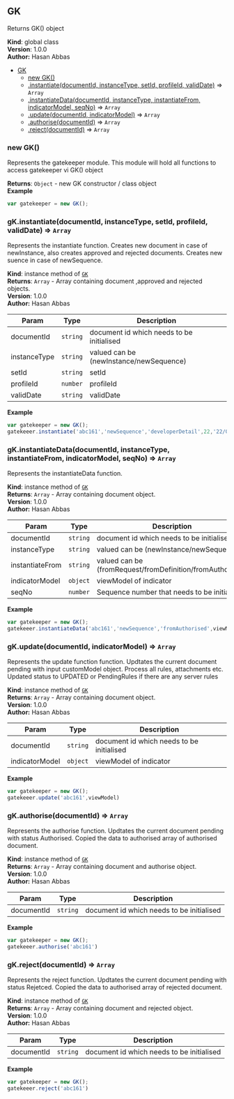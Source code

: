 <a name="GK"></a>

## GK
Returns GK() object

**Kind**: global class  
**Version**: 1.0.0  
**Author:** Hasan Abbas  

* [GK](#GK)
    * [new GK()](#new_GK_new)
    * [.instantiate(documentId, instanceType, setId, profileId, validDate)](#GK+instantiate) ⇒ <code>Array</code>
    * [.instantiateData(documentId, instanceType, instantiateFrom, indicatorModel, seqNo)](#GK+instantiateData) ⇒ <code>Array</code>
    * [.update(documentId, indicatorModel)](#GK+update) ⇒ <code>Array</code>
    * [.authorise(documentId)](#GK+authorise) ⇒ <code>Array</code>
    * [.reject(documentId)](#GK+reject) ⇒ <code>Array</code>

<a name="new_GK_new"></a>

### new GK()
Represents the gatekeeper module.This module will hold all functions to access gatekeeper vi GK() object

**Returns**: <code>Object</code> - new GK constructor / class object  
**Example**  
```js
var gatekeeper = new GK();
```
<a name="GK+instantiate"></a>

### gK.instantiate(documentId, instanceType, setId, profileId, validDate) ⇒ <code>Array</code>
Represents the instantiate function.Creates new document in case of newInstance, also creates approved and rejected documents.Creates new suence in case of newSequence.

**Kind**: instance method of <code>[GK](#GK)</code>  
**Returns**: <code>Array</code> - Array containing document ,approved and rejected objects.  
**Version**: 1.0.0  
**Author:** Hasan Abbas  

| Param | Type | Description |
| --- | --- | --- |
| documentId | <code>string</code> | document id which needs to be initialised |
| instanceType | <code>string</code> | valued can be (newInstance/newSequence) |
| setId | <code>string</code> | setId |
| profileId | <code>number</code> | profileId |
| validDate | <code>string</code> | validDate |

**Example**  
```js
var gatekeeper = new GK();gatekeeer.instantiate('abc161','newSequence','developerDetail',22,'22/04/2016');
```
<a name="GK+instantiateData"></a>

### gK.instantiateData(documentId, instanceType, instantiateFrom, indicatorModel, seqNo) ⇒ <code>Array</code>
Represents the instantiateData function.

**Kind**: instance method of <code>[GK](#GK)</code>  
**Returns**: <code>Array</code> - Array containing document object.  
**Version**: 1.0.0  
**Author:** Hasan Abbas  

| Param | Type | Description |
| --- | --- | --- |
| documentId | <code>string</code> | document id which needs to be initialised |
| instanceType | <code>string</code> | valued can be (newInstance/newSequence) |
| instantiateFrom | <code>string</code> | valued can be (fromRequest/fromDefinition/fromAuthorised) |
| indicatorModel | <code>object</code> | viewModel of indicator |
| seqNo | <code>number</code> | Sequence number that needs to be initialised. |

**Example**  
```js
var gatekeeper = new GK();gatekeeer.instantiateData('abc161','newSequence','fromAuthorised',viewModel,1)
```
<a name="GK+update"></a>

### gK.update(documentId, indicatorModel) ⇒ <code>Array</code>
Represents the update function function.Updtates the current document pending with input customModel object.Process all rules, attachments etc.Updated status to UPDATED or PendingRules if there are any server rules

**Kind**: instance method of <code>[GK](#GK)</code>  
**Returns**: <code>Array</code> - Array containing document object.  
**Version**: 1.0.0  
**Author:** Hasan Abbas  

| Param | Type | Description |
| --- | --- | --- |
| documentId | <code>string</code> | document id which needs to be initialised |
| indicatorModel | <code>object</code> | viewModel of indicator |

**Example**  
```js
var gatekeeper = new GK();gatekeeer.update('abc161',viewModel)
```
<a name="GK+authorise"></a>

### gK.authorise(documentId) ⇒ <code>Array</code>
Represents the authorise  function.Updtates the current document pending with status Authorised.Copied the data to authorised array of authorised document.

**Kind**: instance method of <code>[GK](#GK)</code>  
**Returns**: <code>Array</code> - Array containing document and authorise object.  
**Version**: 1.0.0  
**Author:** Hasan Abbas  

| Param | Type | Description |
| --- | --- | --- |
| documentId | <code>string</code> | document id which needs to be initialised |

**Example**  
```js
var gatekeeper = new GK();gatekeeer.authorise('abc161')
```
<a name="GK+reject"></a>

### gK.reject(documentId) ⇒ <code>Array</code>
Represents the reject  function.Updtates the current document pending with status Rejetced.Copied the data to authorised array of rejected document.

**Kind**: instance method of <code>[GK](#GK)</code>  
**Returns**: <code>Array</code> - Array containing document and rejected object.  
**Version**: 1.0.0  
**Author:** Hasan Abbas  

| Param | Type | Description |
| --- | --- | --- |
| documentId | <code>string</code> | document id which needs to be initialised |

**Example**  
```js
var gatekeeper = new GK();gatekeeer.reject('abc161')
```
